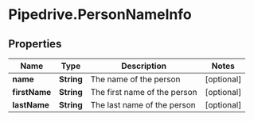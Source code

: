 # Pipedrive.PersonNameInfo

## Properties

Name | Type | Description | Notes
------------ | ------------- | ------------- | -------------
**name** | **String** | The name of the person | [optional] 
**firstName** | **String** | The first name of the person | [optional] 
**lastName** | **String** | The last name of the person | [optional] 


